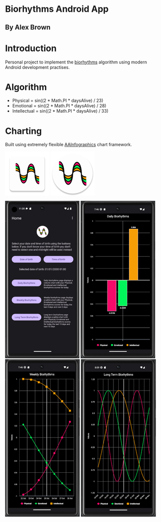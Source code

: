 # Biorhythms Android App
## By Alex Brown

# Introduction

Personal project to implement the <a href="https://en.wikipedia.org/wiki/Biorhythm_(pseudoscience)" target="_blank">biorhythms</a> algorithm using modern Android development practises.

# Algorithm

- Physical = sin((2 * Math.PI * daysAlive) / 23)
- Emotional = sin((2 * Math.PI * daysAlive) / 28)
- Intellectual = sin((2 * Math.PI * daysAlive) / 33)

# Charting

Built using extremely flexible <a href="https://github.com/AAChartModel/AAChartCore-Kotlin" target="_blank">AAInfographics</a> chart framework.

![Square Application Icon](./app/src/main/res/mipmap-xxhdpi/bio_icon_launcher.png) ![Round Application Icon](./app/src/main/res/mipmap-xxhdpi/bio_icon_launcher_round.png)

![Homescreen Example](./HomescreenExample.png) ![Daily Biorhythms Example](./DailyResultsExample.png) ![Weekly Biorhythms Example](./WeeklyResultsExample.png) ![Long Term Biorhythms Example](./LongTermResultsExample.png) 
